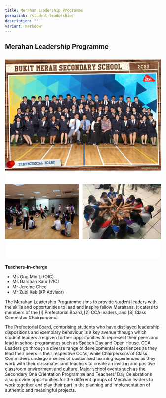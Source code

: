 ```yaml
---
title: Merahan Leadership Programme
permalink: /student-leadership/
description: ""
variant: markdown
---
```

## Merahan Leadership Programme
## 
<img src="/images/prefect-2023.jpg" style="width:60%,align:left">

<img src="/images/prefect001.png" style="width:60%,align:left">

**Teachers-in-charge**

*   Ms Ong Min Li (OIC)
*   Ms Darshan Kaur (2IC)
*   Mr Jereme Chee
*   Mr Zubi Kek (KP Advisor)

The Merahan Leadership Programme aims to provide student leaders with the skills and opportunities to lead and inspire fellow Merahans. It caters to members of the [1] Prefectorial Board, [2] CCA leaders, and [3] Class Committee Chairpersons.

The Prefectorial Board, comprising students who have displayed leadership dispositions and exemplary behaviour, is a key avenue through which student leaders are given further opportunities to represent their peers and lead in school programmes such as Speech Day and Open House. CCA Leaders go through a diverse range of developmental experiences as they lead their peers in their respective CCAs, while Chairpersons of Class Committees undergo a series of customised learning experiences as they work with their classmates and teachers to create an inviting and positive classroom environment and culture. Major school events such as the Secondary One Orientation Programme and Teachers’ Day Celebrations also provide opportunities for the different groups of Merahan leaders to work together and play their part in the planning and implementation of authentic and meaningful projects.